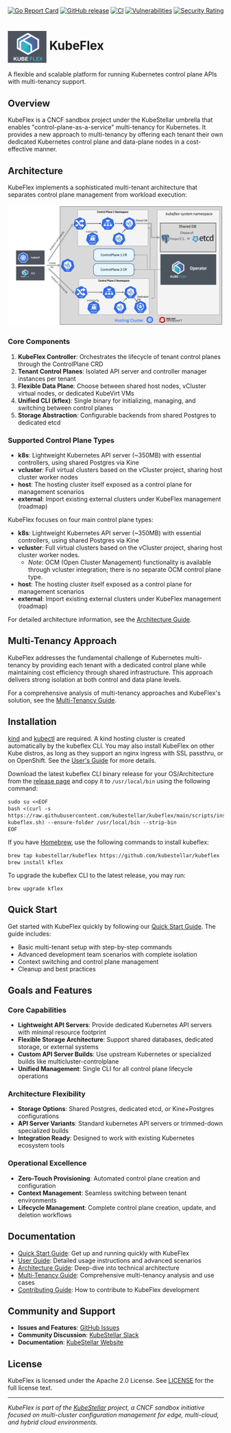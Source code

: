 [![Go Report Card](https://goreportcard.com/badge/github.com/kubestellar/kubeflex)](https://goreportcard.com/report/github.com/kubestellar/kubeflex)
[![GitHub release](https://img.shields.io/github/release/kubestellar/kubeflex/all.svg?style=flat-square)](https://github.com/kubestellar/kubeflex/releases)
[![CI](https://github.com/kubestellar/kubeflex/actions/workflows/ci.yaml/badge.svg)](https://github.com/kubestellar/kubeflex/actions/workflows/ci.yaml)
[![Vulnerabilities](https://sonarcloud.io/api/project_badges/measure?project=kubestellar_kubeflex&metric=vulnerabilities)](https://sonarcloud.io/summary/new_code?id=kubestellar_kubeflex)
[![Security Rating](https://sonarcloud.io/api/project_badges/measure?project=kubestellar_kubeflex&metric=security_rating)](https://sonarcloud.io/summary/new_code?id=kubestellar_kubeflex)

# <img alt="Logo" width="90px" src="./docs/images/kubeflex-logo.png" style="vertical-align: middle;" /> KubeFlex

A flexible and scalable platform for running Kubernetes control plane APIs with multi-tenancy support.

## Overview

KubeFlex is a CNCF sandbox project under the KubeStellar umbrella that enables "control-plane-as-a-service" multi-tenancy for Kubernetes. It provides a new approach to multi-tenancy by offering each tenant their own dedicated Kubernetes control plane and data-plane nodes in a cost-effective manner.

## Architecture

KubeFlex implements a sophisticated multi-tenant architecture that separates control plane management from workload execution:

![KubeFlex Architecture](./docs/images/kubeflex-architecture.png)

### Core Components

1. **KubeFlex Controller**: Orchestrates the lifecycle of tenant control planes through the ControlPlane CRD
2. **Tenant Control Planes**: Isolated API server and controller manager instances per tenant
3. **Flexible Data Plane**: Choose between shared host nodes, vCluster virtual nodes, or dedicated KubeVirt VMs
4. **Unified CLI (kflex)**: Single binary for initializing, managing, and switching between control planes
5. **Storage Abstraction**: Configurable backends from shared Postgres to dedicated etcd

### Supported Control Plane Types

- **k8s**: Lightweight Kubernetes API server (~350MB) with essential controllers, using shared Postgres via Kine
- **vcluster**: Full virtual clusters based on the vCluster project, sharing host cluster worker nodes
- **host**: The hosting cluster itself exposed as a control plane for management scenarios
- **external**: Import existing external clusters under KubeFlex management (roadmap)

KubeFlex focuses on four main control plane types:

- **k8s**: Lightweight Kubernetes API server (~350MB) with essential controllers, using shared Postgres via Kine
- **vcluster**: Full virtual clusters based on the vCluster project, sharing host cluster worker nodes. 
	- *Note*: OCM (Open Cluster Management) functionality is available through vcluster integration; there is no separate OCM control plane type.
- **host**: The hosting cluster itself exposed as a control plane for management scenarios
- **external**: Import existing external clusters under KubeFlex management (roadmap)

For detailed architecture information, see the [Architecture Guide](docs/architecture.md).

## Multi-Tenancy Approach

KubeFlex addresses the fundamental challenge of Kubernetes multi-tenancy by providing each tenant with a dedicated control plane while maintaining cost efficiency through shared infrastructure. This approach delivers strong isolation at both control and data plane levels.

For a comprehensive analysis of multi-tenancy approaches and KubeFlex's solution, see the [Multi-Tenancy Guide](docs/multi-tenancy.md).

## Installation

[kind](https://kind.sigs.k8s.io) and [kubectl](https://kubernetes.io/docs/tasks/tools/) are
required. A kind hosting cluster is created automatically by the kubeflex CLI. You may
also install KubeFlex on other Kube distros, as long as they support an nginx ingress
with SSL passthru, or on OpenShift. See the [User's Guide](docs/users.md) for more details.

Download the latest kubeflex CLI binary release for your OS/Architecture from the
[release page](https://github.com/kubestellar/kubeflex/releases) and copy it
to `/usr/local/bin` using the following command:

```shell
sudo su <<EOF
bash <(curl -s https://raw.githubusercontent.com/kubestellar/kubeflex/main/scripts/install-kubeflex.sh) --ensure-folder /usr/local/bin --strip-bin
EOF
```

If you have [Homebrew](https://brew.sh), use the following commands to install kubeflex:

```shell
brew tap kubestellar/kubeflex https://github.com/kubestellar/kubeflex
brew install kflex
```

To upgrade the kubeflex CLI to the latest release, you may run:

```shell
brew upgrade kflex
```

## Quick Start

Get started with KubeFlex quickly by following our [Quick Start Guide](docs/quickstart.md). The guide includes:

- Basic multi-tenant setup with step-by-step commands
- Advanced development team scenarios with complete isolation
- Context switching and control plane management
- Cleanup and best practices

## Goals and Features

### Core Capabilities
- **Lightweight API Servers**: Provide dedicated Kubernetes API servers with minimal resource footprint
- **Flexible Storage Architecture**: Support shared databases, dedicated storage, or external systems
- **Custom API Server Builds**: Use upstream Kubernetes or specialized builds like multicluster-controlplane
- **Unified Management**: Single CLI for all control plane lifecycle operations

### Architecture Flexibility
- **Storage Options**: Shared Postgres, dedicated etcd, or Kine+Postgres configurations
- **API Server Variants**: Standard kubernetes API servers or trimmed-down specialized builds
- **Integration Ready**: Designed to work with existing Kubernetes ecosystem tools

### Operational Excellence
- **Zero-Touch Provisioning**: Automated control plane creation and configuration
- **Context Management**: Seamless switching between tenant environments
- **Lifecycle Management**: Complete control plane creation, update, and deletion workflows

## Documentation

- [Quick Start Guide](docs/quickstart.md): Get up and running quickly with KubeFlex
- [User Guide](docs/users.md): Detailed usage instructions and advanced scenarios
- [Architecture Guide](docs/architecture.md): Deep-dive into technical architecture
- [Multi-Tenancy Guide](docs/multi-tenancy.md): Comprehensive multi-tenancy analysis and use cases
- [Contributing Guide](./CONTRIBUTING.md): How to contribute to KubeFlex development

## Community and Support

- **Issues and Features**: [GitHub Issues](https://github.com/kubestellar/kubeflex/issues)
- **Community Discussion**: [KubeStellar Slack](https://kubestellar.io/slack)
- **Documentation**: [KubeStellar Website](https://docs.kubestellar.io/release-0.28.0/direct/kubeflex-intro/)

## License

KubeFlex is licensed under the Apache 2.0 License. See [LICENSE](./LICENSE) for the full license text.

---

*KubeFlex is part of the [KubeStellar](https://kubestellar.io) project, a CNCF sandbox initiative focused on multi-cluster configuration management for edge, multi-cloud, and hybrid cloud environments.*
